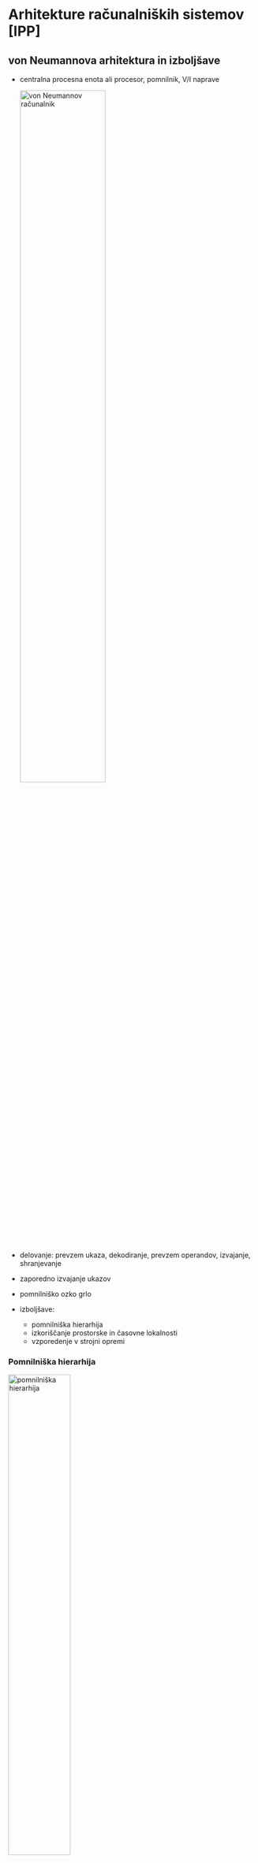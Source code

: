 # Arhitekture računalniških sistemov [IPP]

## von Neumannova arhitektura in izboljšave

- centralna procesna enota ali procesor, pomnilnik, V/I naprave

  <img src="slike/vonNeumann.png" alt="von Neumannov računalnik" width="60%">

- delovanje: prevzem ukaza, dekodiranje, prevzem operandov, izvajanje, shranjevanje
- zaporedno izvajanje ukazov
- pomnilniško ozko grlo
- izboljšave:
  - pomnilniška hierarhija
  - izkoriščanje prostorske in časovne lokalnosti
  - vzporedenje v strojni opremi

### Pomnilniška hierarhija

<img src="slike/pomnilniska-hierarhija.png" alt="pomnilniška hierarhija" width="50%">

- procesor z registri (P), predpomnilnik (C), glavni pomnnilnik (M) in navidezni pomnilnik (VM)

- dostop do glavnega pomnilnika je dva velikostna reda počasnejši kot do registrov (latenca in prepustnost)
- večnivojski predpomnilnik
  - organiziran v predpomnilniške bloke
  - vedno se prenaša cel predpomnilniški blok
  - če podatkov ni, procesor še vedno čaka
  - zadetek in zgrešitev v predpomnilniku
  - tipi predpomnilnikov: asociativni, set-asociativni in direktni
  - pomembno je zagotavljanje skladnosti pomnilnikov (pisanje skozi, pisanje nazaj)
- navidezni pomnilnik
  - razširitev glavnega pomnilnika
  - bistveno počasnejši od glavnega pomnilnika, še večja potreba po lokalnosti
  - ostranjevanje in napaka strani

### Vzporedenje v strojni opremi

- cevovod
  - funkcijske enote so razvrščene v stopnje
  - stopnje naj bi bile čim bolj enako kompleksne

- vektorski ukazi
  - hkratno izvajanje istega ukaza na več skalarnih operandih 
  - posebni ukazi

- več funkcijskih enot
  - izkoriščajo paralelizem v enem ukaznem toku

- špekulativno izvajanje
  - med izvajanjem pogoja lahko izvajamo ukaze, ki sledijo

- superskalarnost
  - vzporedno izvajanje neodvisnih ukazov
  - dodeljevanje funkcijskih enot poteka med izvajanjem 

- strojne niti
  - hkratno izvajanje različnih programskih tokov
  - izkoriščajo prisotnost več enakih funkcijskih enot

## Sistemi s skupnim pomnilnikom

- *angl.* shared memory systems
- imajo enega ali več procesorjev z enim ali več procesorskimi jedri
- procesorji so s skupnim pomnilnikom povezani preko vodila
- procesorji si delijo skupni pomnilnik
- spremembe v pomnilniku vidijo vsi procesorji
- pomnilnik je razdeljen na module, do enega modula dostopa en procesor naenkrat
- vsak procesor ima svoj L1 predpomnilnik, saj vanj poleg podatkov shranjuje tudi ukaze
- predpomnilnika L2 in L3 shranjujeta samo podatke, zato si jih lahko deli več procesorjev
- enovit naslovni prostor
- arhitekturi UMA in NUMA

  - kompleksnost in raztegljivost
  - dostopni časi do pomnilnika
  - zagotavljanje skladnosti pomnilnika

### Arhitektura UMA (SMP)

- *angl.* Unified Memory Architecture
- *angl.* Symmetric Multi-Processor

  <img src="slike/UMA.png" alt="arhitektura UMA" width="50%">

- dostopni čas do kateregakoli dela pomnilnika je v povprečju enak za vsa procesorska jedra
- zagotavljanje skladnosti predpomnilnikov: 
  - običajno pisanje skozi v kombinaciji z vohljanjem 
  - ko zaznamo spremembo, posodobimo blok v predpomnilniku
  - pisanje nazaj je počasno, težave z raztegljivostjo

### Arhitektura NUMA

- *angl.* Non-Unified Memory Architecture

  <img src="slike/NUMA.png" alt="arhitektura NUMA" width="70%">

- procesorska jedra so razdeljena v domene NUMA
- pomnilniški moduli so enakomerno razporejeni med domene NUMA
- dostopni časi do pomnilniških modulov so različni: krajši do pomnilniških modulov, neposredno povezanih na domeno, daljši do pomnilnikov bolj oddaljenih domen (časi so lahko do 3-krat daljši)
- zagotavljanje skladnosti predpomnilnikov:
  - imenik (direktorij, D) za vodenje stanja predpomnilniških blokov, 
  - imeniški protokoli, na primer MESI (Modified, Exclusive, Shared, Invalid)
  - pisanje nazaj in razveljavljanje predpomnilnikov na drugih procesorskih jedrih
  - manj prenosov, večja prepustnost
- veliko boljša raztegljivost kot pri arhitekturi UMA
- pomembno je, da procesorska jedra iz izbrane domene čim več delajo s pomnilnikom, ki je neposredno povezan nanjo
- primer [AMD EPYC 7002](https://infohub.delltechnologies.com/p/numa-configuration-settings-on-amd-epyc-2nd-generation/)
  - 4 NUMA domene v katerih so procesorska jedra organizirana hierarhično
  - vsaka domena ima 2 silicijevi rezini in na vsaki rezini 2 procesorska kompleksa
  - vsak procesorski kompleks sestavljajo 4 procesorska jedra, ki si delijo predpomnilnik L3

## Sistemi s porazdeljenim pomnilnikom

- sistem s skupnim pomnilnikom (vozlišče, strežnik) ima danes do 128 procesorskih jeder
- če potrebujemo večjo procesno moč, moramo povezati več vozlišč med seboj
- dobimo sistem s porazdeljenim pomnilnikom
- v sistemih s porazdeljenim pomnilnikom so vozlišča med seboj povezana z omrežjem
- pomnilnik je porazdeljen: 
  - vsak procesor lahko neposredno dostopa samo do pomnilnika na svojem vozlišču
  - vsak pomnilnik ima svoj (ločen) naslovni prostor
- komunikacija med vozlišči običajno poteka z izmenjavo sporočil
- so bolj raztegljivi kot sistemi s skupnim pomnilnikom, komunikacija med procesorji je počasnejša
- danes je velik poudarek na razvoju omrežne opreme

<img src="slike/porazdeljeni-sistem.png" alt="porazdeljeni sistem" width="50%">

- vrste sistemov s porazdeljenim pomnilnikom [www.top500.org](https://www.top500.org/):

  - gruče
    - sestavljene so iz elementov, ki jih lahko kupimo na trgu
    - na vsakem vozlišču teče operacijski sistem
    - NSC, Trdina, Arnes, Vega
  - masivno vzporedni procesorji
    - *angl.* Massively Parallel Processors
    - večja stopnja integracije
      - ena kopija (porazdeljenega) operacijskega sistema teče na vseh vozliščih
      - posebna omrežja
  - ozvezdja
    - več procesorskih jeder na vozlišče kot je vozlišč

## Pospeševalniki

<img src="slike/pospesevalnik.png" alt="pospeševalnik" width="50%">

- nekoč matematični soprocesorji, danes grafične kartice
- danes imajo notranjo hierarhično pomnilniško strukturo in mnogo enostavnih procesnih elementov
- niso popolnoma samostojni
- razbremenjevanje glavnega procesorja
  - procesor prenese podatke iz glavnega pomnilnika v pomnilnik pospeševalnika
  - procesor sproži izvajanje obdelave
  - pospeševalnik izvede obdelavo in rezultate shrani v pomnilnik pospeševalnika
  - procesor prenese podatke nazaj v glavni pomnilnik
- množica preprostih procesnih elementov, vzporedno procesiranje na množici podatkov
- ozko grlo je prenos podatkov med gostiteljem in pospeševalnikom
- zaradi drugačne arhitekture je treba močno prilagoditi programe

## Primer: moderna superračunalniška gruča

- mnogo vozlišč, zelo heterogen sistem

    <img src="slike/heterogeni-sistem.png" alt="heterogeni sistem" width="100%">

  - vozlišče je sistem s skupnim pomnilnikom
  - več vozlišč sestavlja porazdeljeni sistem, vozlišča med seboj komunicirajo z izmenjevanjem sporočil
  - pospeševalniki

- superračunalniška gruča

    <img src="slike/superracunalnik.png" alt="superračunalniška gruča" width="100%">

  - vozlišča: glavno, prijavno, računsko, podatkovno vozlišče
  - mrežne povezave: Ethernet, (Infiniband)
  - porazdeljeni datotečni sistem (vsa vozlišča vidijo programe in podatke)
  - dostop do prijavnega vozlišča preko protokola SSH
